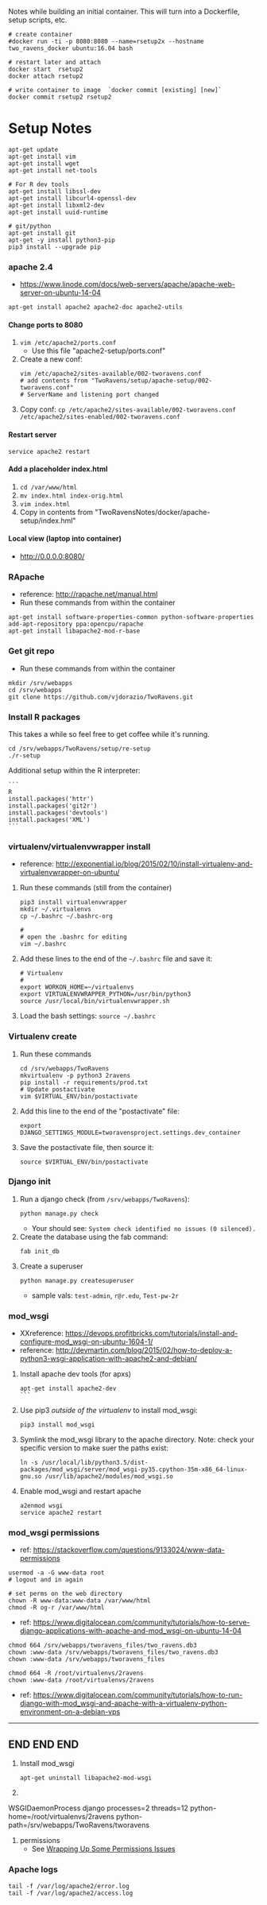 Notes while building an initial container.
This will turn into a Dockerfile, setup scripts, etc.


```
# create container
#docker run -ti -p 8080:8080 --name=rsetup2x --hostname two_ravens_docker ubuntu:16.04 bash

# restart later and attach
docker start  rsetup2
docker attach rsetup2

# write container to image  `docker commit [existing] [new]`
docker commit rsetup2 rsetup2
```

# Setup Notes

```
apt-get update
apt-get install vim
apt-get install wget
apt-get install net-tools

# For R dev tools
apt-get install libssl-dev
apt-get install libcurl4-openssl-dev
apt-get install libxml2-dev
apt-get install uuid-runtime

# git/python
apt-get install git
apt-get -y install python3-pip
pip3 install --upgrade pip
```


### apache 2.4

- https://www.linode.com/docs/web-servers/apache/apache-web-server-on-ubuntu-14-04

```
apt-get install apache2 apache2-doc apache2-utils
```

#### Change ports to 8080

1. `vim /etc/apache2/ports.conf`
    - Use this file "apache2-setup/ports.conf"
1. Create a new conf:
    ```
    vim /etc/apache2/sites-available/002-tworavens.conf
    # add contents from "TwoRavens/setup/apache-setup/002-tworavens.conf"
    # ServerName and listening port changed
    ```
1. Copy conf:
    ```cp /etc/apache2/sites-available/002-tworavens.conf /etc/apache2/sites-enabled/002-tworavens.conf```

#### Restart server

```service apache2 restart```

#### Add a placeholder index.html

1. `cd /var/www/html`
1. `mv index.html index-orig.html`
1. `vim index.html`
1. Copy in contents from "TwoRavensNotes/docker/apache-setup/index.hml"

#### Local view (laptop into container)

- http://0.0.0.0:8080/


### RApache

- reference: http://rapache.net/manual.html
- Run these commands from within the container

```
apt-get install software-properties-common python-software-properties
add-apt-repository ppa:opencpu/rapache
apt-get install libapache2-mod-r-base
```

### Get git repo

- Run these commands from within the container

```
mkdir /srv/webapps
cd /srv/webapps
git clone https://github.com/vjdorazio/TwoRavens.git
```

### Install R packages

This takes a while so feel free to get coffee while it's running.

```
cd /srv/webapps/TwoRavens/setup/re-setup
./r-setup
```

Additional setup within the R interpreter:

    ```
    R
    install.packages('httr')
    install.packages('git2r')
    install.packages('devtools')
    install.packages('XML')
    ```


### virtualenv/virtualenvwrapper install

- reference: http://exponential.io/blog/2015/02/10/install-virtualenv-and-virtualenvwrapper-on-ubuntu/

1. Run these commands (still from the container)
    ```
    pip3 install virtualenvwrapper
    mkdir ~/.virtualenvs
    cp ~/.bashrc ~/.bashrc-org

    #
    # open the .bashrc for editing
    vim ~/.bashrc
    ```
1. Add these lines to the end of the `~/.bashrc` file and save it:
    ```
    # Virtualenv
    #
    export WORKON_HOME=~/virtualenvs
    export VIRTUALENVWRAPPER_PYTHON=/usr/bin/python3
    source /usr/local/bin/virtualenvwrapper.sh
    ```
1. Load the bash settings:
    ```source ~/.bashrc```

### Virtualenv create

1. Run these commands
    ```
    cd /srv/webapps/TwoRavens
    mkvirtualenv -p python3 2ravens  
    pip install -r requirements/prod.txt
    # Update postactivate
    vim $VIRTUAL_ENV/bin/postactivate
    ```
1. Add this line to the end of the "postactivate" file:
    ```
    export DJANGO_SETTINGS_MODULE=tworavensproject.settings.dev_container
    ```
1. Save the postactivate file, then source it:
    ```
    source $VIRTUAL_ENV/bin/postactivate
    ```

### Django init

1. Run a django check (from `/srv/webapps/TwoRavens`):
    ```
    python manage.py check
    ```
    - Your should see:
        ```System check identified no issues (0 silenced).```
1. Create the database using the fab command:
    ```
    fab init_db
    ```
1. Create a superuser
    ```
    python manage.py createsuperuser
    ```
    - sample vals: `test-admin`, `r@r.edu`, `Test-pw-2r`

### mod_wsgi

- XXreference:  https://devops.profitbricks.com/tutorials/install-and-configure-mod_wsgi-on-ubuntu-1604-1/
- reference: http://devmartin.com/blog/2015/02/how-to-deploy-a-python3-wsgi-application-with-apache2-and-debian/

1. Install apache dev tools (for apxs)
    ````
    apt-get install apache2-dev
    ```
1. Use pip3 _outside of the virtualenv_ to install mod_wsgi:
    ```
    pip3 install mod_wsgi
    ```
1. Symlink the mod_wsgi library to the apache directory.  Note: check your specific version to make suer the paths exist:
    ```
    ln -s /usr/local/lib/python3.5/dist-packages/mod_wsgi/server/mod_wsgi-py35.cpython-35m-x86_64-linux-gnu.so /usr/lib/apache2/modules/mod_wsgi.so
    ```
1.  Enable mod_wsgi and restart apache
    ```
    a2enmod wsgi
    service apache2 restart
    ```

### mod_wsgi permissions

- ref: https://stackoverflow.com/questions/9133024/www-data-permissions

```
usermod -a -G www-data root
# logout and in again

# set perms on the web directory
chown -R www-data:www-data /var/www/html
chmod -R og-r /var/www/html

```

- ref: https://www.digitalocean.com/community/tutorials/how-to-serve-django-applications-with-apache-and-mod_wsgi-on-ubuntu-14-04

```
chmod 664 /srv/webapps/tworavens_files/two_ravens.db3
chown :www-data /srv/webapps/tworavens_files/two_ravens.db3
chown :www-data /srv/webapps/tworavens_files

chmod 664 -R /root/virtualenvs/2ravens
chown :www-data /root/virtualenvs/2ravens
```

- ref: https://www.digitalocean.com/community/tutorials/how-to-run-django-with-mod_wsgi-and-apache-with-a-virtualenv-python-environment-on-a-debian-vps



---
END END END
---
1. Install mod_wsgi
    ```
    apt-get uninstall libapache2-mod-wsgi
    ```
1.
WSGIDaemonProcess django processes=2 threads=12 python-home=/root/virtualenvs/2ravens python-path=/srv/webapps/TwoRavens/tworavens
1. permissions
    - See [Wrapping Up Some Permissions Issues](https://www.digitalocean.com/community/tutorials/how-to-serve-django-applications-with-apache-and-mod_wsgi-on-ubuntu-16-04)


### Apache logs

```
tail -f /var/log/apache2/error.log
tail -f /var/log/apache2/access.log
```
